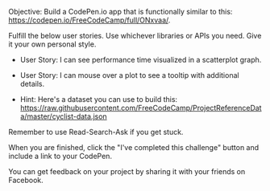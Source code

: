 
Objective: Build a CodePen.io app that is functionally similar to this: https://codepen.io/FreeCodeCamp/full/ONxvaa/.

Fulfill the below user stories. Use whichever libraries or APIs you need. Give it your own personal style.

* User Story: I can see performance time visualized in a scatterplot graph.
* User Story: I can mouse over a plot to see a tooltip with additional details.

* Hint: Here's a dataset you can use to build this: https://raw.githubusercontent.com/FreeCodeCamp/ProjectReferenceData/master/cyclist-data.json

Remember to use Read-Search-Ask if you get stuck.

When you are finished, click the "I've completed this challenge" button and include a link to your CodePen.

You can get feedback on your project by sharing it with your friends on Facebook.
